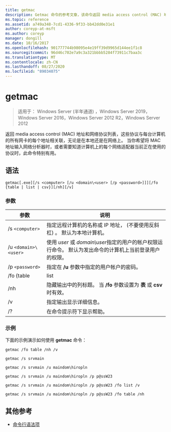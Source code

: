 ```yaml
---
title: getmac
description: Getmac 命令的参考文章，该命令返回 media access control (MAC) 地址以及与每个本地或网络之间的关联的网络协议列表。
ms.topic: reference
ms.assetid: a749a348-7cd1-4336-9f33-bb42dd0e31e1
author: coreyp-at-msft
ms.author: coreyp
manager: dongill
ms.date: 10/16/2017
ms.openlocfilehash: 901777744b98095e4e19ff39d9965d144ee1f1c8
ms.sourcegitcommit: 96d46c702e7a9c3a321bbbb5284f73911c7baa3c
ms.translationtype: MT
ms.contentlocale: zh-CN
ms.lasthandoff: 08/27/2020
ms.locfileid: "89034075"
---
```

# <a name="getmac"></a>getmac

> 适用于： Windows Server (半年通道) ，Windows Server 2019，Windows Server 2016，Windows Server 2012 R2，Windows Server 2012

返回 media access control (MAC) 地址和网络协议列表，这些协议与每台计算机的所有网卡的每个地址相关联，无论是在本地还是在网络上。 当你希望将 MAC 地址输入网络分析器时，或者需要知道计算机上的每个网络适配器当前正在使用的协议时，此命令特别有用。

## <a name="syntax"></a>语法

```
getmac[.exe][/s <computer> [/u <domain\<user> [/p <password>]]][/fo {table | list | csv}][/nh][/v]
```

### <a name="parameters"></a>参数

| 参数 | 说明 |
| --------- |------------ |
| /s `<computer>` | 指定远程计算机的名称或 IP 地址， (不要使用反斜杠) 。 默认为本地计算机。 |
| /u `<domain>\<user>` | 使用 *user* 或 *domain\user*指定的用户的帐户权限运行命令。 默认为发出命令的计算机上当前登录用户的权限。 |
| /p `<password>` | 指定在 **/u** 参数中指定的用户帐户的密码。 |
| /fo {table | list | .csv | 指定用于查询输出的格式。 有效值为 **table**、 **list**和 **csv**。 输出的默认格式为 **table**。 |
| /nh | 隐藏输出中的列标题。 当 **/fo** 参数设置为 **表** 或 **csv**时有效。 |
| /v | 指定输出显示详细信息。 |
| /? | 在命令提示符下显示帮助。 |

### <a name="examples"></a>示例

下面的示例演示如何使用 **getmac** 命令：

```
getmac /fo table /nh /v
```

```
getmac /s srvmain
```

```
getmac /s srvmain /u maindom\hiropln
```

```
getmac /s srvmain /u maindom\hiropln /p p@ssW23
```

```
getmac /s srvmain /u maindom\hiropln /p p@ssW23 /fo list /v
```

```
getmac /s srvmain /u maindom\hiropln /p p@ssW23 /fo table /nh
```

## <a name="additional-references"></a>其他参考

- [命令行语法项](command-line-syntax-key.md)
